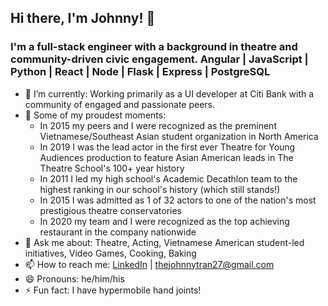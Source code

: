 ## Hi there, I'm Johnny! 👋
### I'm a full-stack engineer with a background in theatre and community-driven civic engagement. Angular | JavaScript | Python | React | Node | Flask | Express | PostgreSQL


<!--
**TranJohnny/TranJohnny** is a ✨ _special_ ✨ repository because its `README.md` (this file) appears on your GitHub profile.
-->

- 🔭 I’m currently: Working primarily as a UI developer at Citi Bank with a community of engaged and passionate peers.  
- 🌱 Some of my proudest moments:
  - In 2015 my peers and I were recognized as the preminent Vietnamese/Southeast Asian student organization in North America
  - In 2019 I was the lead actor in the first ever Theatre for Young Audiences production to feature Asian American leads in The Theatre School's 100+ year history
  - In 2011 I led my high school's Academic Decathlon team to the highest ranking in our school's history (which still stands!)
  - In 2015 I was admitted as 1 of 32 actors to one of the nation's most prestigious theatre conservatories
  - In 2020 my team and I were recognized as the top achieving restaurant in the company nationwide
- 💬 Ask me about: Theatre, Acting, Vietnamese American student-led initiatives, Video Games, Cooking, Baking
- 📫 How to reach me: [LinkedIn] | thejohnnytran27@gmail.com
- 😄 Pronouns: he/him/his
- ⚡ Fun fact: I have hypermobile hand joints!

[LinkedIn]: https://www.linkedin.com/in/thejohnnytran/
